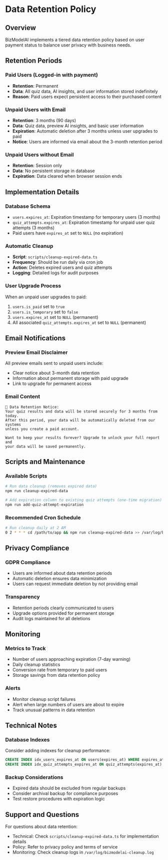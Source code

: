 # Data Retention Policy

## Overview

BizModelAI implements a tiered data retention policy based on user payment status to balance user privacy with business needs.

## Retention Periods

### Paid Users (Logged-in with payment)

- **Retention**: Permanent
- **Data**: All quiz data, AI insights, and user information stored indefinitely
- **Reason**: Paid users expect persistent access to their purchased content

### Unpaid Users with Email

- **Retention**: 3 months (90 days)
- **Data**: Quiz data, preview AI insights, and basic user information
- **Expiration**: Automatic deletion after 3 months unless user upgrades to paid
- **Notice**: Users are informed via email about the 3-month retention period

### Unpaid Users without Email

- **Retention**: Session only
- **Data**: No persistent storage in database
- **Expiration**: Data cleared when browser session ends

## Implementation Details

### Database Schema

- `users.expires_at`: Expiration timestamp for temporary users (3 months)
- `quiz_attempts.expires_at`: Expiration timestamp for unpaid user quiz attempts (3 months)
- Paid users have `expires_at` set to `NULL` (no expiration)

### Automatic Cleanup

- **Script**: `scripts/cleanup-expired-data.ts`
- **Frequency**: Should be run daily via cron job
- **Action**: Deletes expired users and quiz attempts
- **Logging**: Detailed logs for audit purposes

### User Upgrade Process

When an unpaid user upgrades to paid:

1. `users.is_paid` set to `true`
2. `users.is_temporary` set to `false`
3. `users.expires_at` set to `NULL` (permanent)
4. All associated `quiz_attempts.expires_at` set to `NULL` (permanent)

## Email Notifications

### Preview Email Disclaimer

All preview emails sent to unpaid users include:

- Clear notice about 3-month data retention
- Information about permanent storage with paid upgrade
- Link to upgrade for permanent access

### Email Content

```
📅 Data Retention Notice:
Your quiz results and data will be stored securely for 3 months from today.
After this period, your data will be automatically deleted from our systems
unless you create a paid account.

Want to keep your results forever? Upgrade to unlock your full report and
your data will be saved permanently.
```

## Scripts and Maintenance

### Available Scripts

```bash
# Run data cleanup (removes expired data)
npm run cleanup-expired-data

# Add expiration column to existing quiz attempts (one-time migration)
npm run add-quiz-attempt-expiration
```

### Recommended Cron Schedule

```bash
# Run cleanup daily at 2 AM
0 2 * * * cd /path/to/app && npm run cleanup-expired-data >> /var/log/bizmodelai-cleanup.log 2>&1
```

## Privacy Compliance

### GDPR Compliance

- Users are informed about data retention periods
- Automatic deletion ensures data minimization
- Users can request immediate deletion by not providing email

### Transparency

- Retention periods clearly communicated to users
- Upgrade options provided for permanent storage
- Audit logs maintained for all deletions

## Monitoring

### Metrics to Track

- Number of users approaching expiration (7-day warning)
- Daily cleanup statistics
- Conversion rate from temporary to paid users
- Storage savings from data retention policy

### Alerts

- Monitor cleanup script failures
- Alert when large numbers of users are about to expire
- Track unusual patterns in data retention

## Technical Notes

### Database Indexes

Consider adding indexes for cleanup performance:

```sql
CREATE INDEX idx_users_expires_at ON users(expires_at) WHERE expires_at IS NOT NULL;
CREATE INDEX idx_quiz_attempts_expires_at ON quiz_attempts(expires_at) WHERE expires_at IS NOT NULL;
```

### Backup Considerations

- Expired data should be excluded from regular backups
- Consider archival backup for compliance purposes
- Test restore procedures with expiration logic

## Support and Questions

For questions about data retention:

- Technical: Check `scripts/cleanup-expired-data.ts` for implementation details
- Policy: Refer to privacy policy and terms of service
- Monitoring: Check cleanup logs in `/var/log/bizmodelai-cleanup.log`
